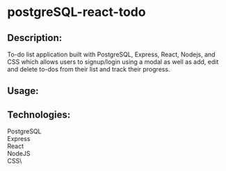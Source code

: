# postgreSQL-react-todo

## Description:
To-do list application built with PostgreSQL, Express, React, Nodejs, and CSS which allows users to signup/login using a modal as well as add, edit and delete to-dos from their list and track their progress.

## Usage:

## Technologies:
PostgreSQL\
Express\
React\
NodeJS\
CSS\
